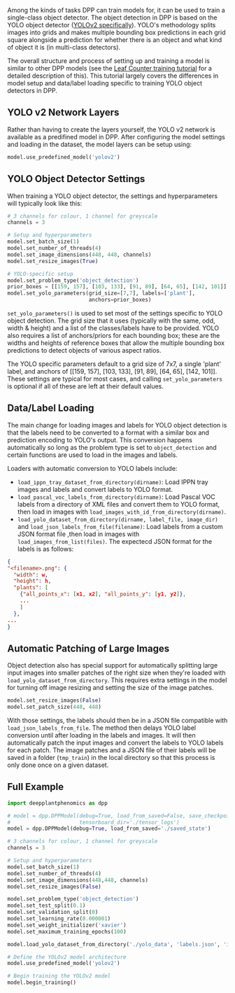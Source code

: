 Among the kinds of tasks DPP can train models for, it can be used to train a single-class object detector. The object detection in DPP is based on the YOLO object detector ([YOLOv2 specifically](https://arxiv.org/pdf/1612.08242.pdf)). YOLO's methodology splits images into grids and makes multiple bounding box predictions in each grid square alongside a prediction for whether there is an object and what kind of object it is (in multi-class detectors).

The overall structure and process of setting up and training a model is similar to other DPP models (see the [Leaf Counter training tutorial](/Tutorial-Training-The-Leaf-Counter/) for a detailed description of this). This tutorial largely covers the differences in model setup and data/label loading specific to training YOLO object detectors in DPP.

## YOLO v2 Network Layers

Rather than having to create the layers yourself, the YOLO v2 network is available as a predifined model in DPP. After configuring the model settings and loading in the dataset, the model layers can be setup using:

```python
model.use_predefined_model('yolov2')
```

## YOLO Object Detector Settings

When training a YOLO object detector, the settings and hyperparameters will typically look like this: 

```python
# 3 channels for colour, 1 channel for greyscale
channels = 3

# Setup and hyperparameters
model.set_batch_size(1)
model.set_number_of_threads(4)
model.set_image_dimensions(448, 448, channels)
model.set_resize_images(True)

# YOLO-specific setup
model.set_problem_type('object_detection')
prior_boxes = [[159, 157], [103, 133], [91, 89], [64, 65], [142, 101]]
model.set_yolo_parameters(grid_size=[7,7], labels=['plant'],
                          anchors=prior_boxes)
```

`set_yolo_parameters()` is used to set most of the settings specific to YOLO object detection. The grid size that it uses (typically with the same, odd,  width & height) and a list of the classes/labels have to be provided. YOLO also requires a list of anchors/priors for each bounding box; these are the widths and heights of reference boxes that allow the multiple bounding box predictions to detect objects of various aspect ratios.

The YOLO specific parameters default to a grid size of 7x7, a single 'plant' label, and anchors of [[159, 157], [103, 133], [91, 89], [64, 65], [142, 101]]. These settings are typical for most cases, and calling `set_yolo_parameters` is optional if all of these are left at their default values.

## Data/Label Loading

The main change for loading images and labels for YOLO object detection is that the labels need to be converted to a format with a similar box and prediction encoding to YOLO's output. This conversion happens automatically so long as the problem type is set to `object_detection` and certain functions are used to load in the images and labels.

Loaders with automatic conversion to YOLO labels include:

- `load_ippn_tray_dataset_from_directory(dirname)`: Load IPPN tray images and labels and convert labels to YOLO format.
- `load_pascal_voc_labels_from_directory(dirname)`: Load Pascal VOC labels from a directory of XML files and convert them to YOLO format, then load in images with `load_images_with_id_from_directory(dirname)`.
- `load_yolo_dataset_from_directory(dirname, label_file, image_dir)` and `load_json_labels_from_file(filename)`: Load labels from a custom JSON format file ,then load in images with `load_images_from_list(files)`. The expectecd JSON format for the labels is as follows:

```json
{
"<filename>.png": {
  "width": w,
  "height": h,
  "plants": [
    {"all_points_x": [x1, x2], "all_points_y": [y1, y2]}, 
    ...
    ]
  },
...
}
```

## Automatic Patching of Large Images

Object detection also has special support for automatically splitting large input images into smaller patches of the right size when they're loaded with `load_yolo_dataset_from_directory`. This requires extra settings in the model for turning off image resizing and setting the size of the image patches.

```python
model.set_resize_images(False)
model.set_patch_size(448, 448)
```

With those settings, the labels should then be in a JSON file compatible with `load_json_labels_from_file`. The method then delays YOLO label conversion until after loading in the labels and images. It will then automatically patch the input images and convert the labels to YOLO labels for each patch. The image patches and a JSON file of their labels will be saved in a folder (`tmp_train`) in the local directory so that this process is only done once on a given dataset.

## Full Example

```python
import deepplantphenomics as dpp

# model = dpp.DPPModel(debug=True, load_from_saved=False, save_checkpoints=False, report_rate=20,
#                      tensorboard_dir='./tensor_logs')
model = dpp.DPPModel(debug=True, load_from_saved='./saved_state')

# 3 channels for colour, 1 channel for greyscale
channels = 3

# Setup and hyperparameters
model.set_batch_size(1)
model.set_number_of_threads(4)
model.set_image_dimensions(448,448, channels)
model.set_resize_images(False)

model.set_problem_type('object_detection')
model.set_test_split(0.1)
model.set_validation_split(0)
model.set_learning_rate(0.000001)
model.set_weight_initializer('xavier')
model.set_maximum_training_epochs(100)

model.load_yolo_dataset_from_directory('./yolo_data', 'labels.json', 'images')

# Define the YOLOv2 model architecture
model.use_predefined_model('yolov2')

# Begin training the YOLOv2 model
model.begin_training()
```